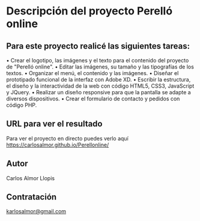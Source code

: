 # Descripción del proyecto Perelló online 

## Para este proyecto realicé las siguientes tareas: 

• Crear el logotipo, las imágenes y el texto para el contenido del proyecto de "Perelló online".
• Editar las imágenes, su tamaño y las tipografías de los textos.
• Organizar el menú, el contenido y las imágenes. 
• Diseñar el prototipado funcional de la interfaz con Adobe XD. 
• Escribir la estructura, el diseño y la interactividad de la web con código HTML5, CSS3, JavaScript y JQuery.
• Realizar un diseño responsive para que la pantalla se adapte a diversos dispositivos.
• Crear el formulario de contacto y pedidos con código PHP.

## URL para ver el resultado
Para ver el proyecto en directo puedes verlo aquí  https://carlosalmor.github.io/Perellonline/

## Autor
Carlos Almor Llopis

## Contratación
karlosalmor@gmail.com

